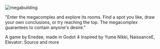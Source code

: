 ![megabuilding](https://github.com/user-attachments/assets/90771fa8-49f3-416a-81b8-779f08830692)

"Enter the megacomplex and explore its rooms. Find a spot you like, draw your own conclusions, or try reaching the top. 
The megacomplex guarantees to contain anyone's desire."

A game by Enedee, made in Godot 4
Inspired by Yume Nikki, NaissanceE, Elevator: Source and more
